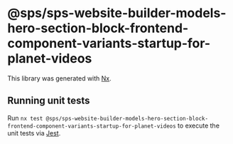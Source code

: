 # @sps/sps-website-builder-models-hero-section-block-frontend-component-variants-startup-for-planet-videos

This library was generated with [Nx](https://nx.dev).

## Running unit tests

Run `nx test @sps/sps-website-builder-models-hero-section-block-frontend-component-variants-startup-for-planet-videos` to execute the unit tests via [Jest](https://jestjs.io).
